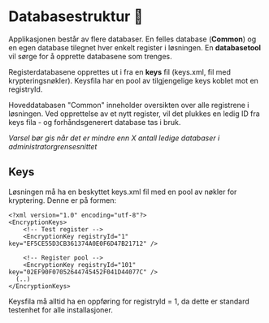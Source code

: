 # Databasestruktur :floppy_disk:

Applikasjonen består av flere databaser. En felles database (**Common**) og en egen database tilegnet hver enkelt register i løsningen. En **databasetool** vil sørge for å opprette databasene som trenges. 

Registerdatabasene opprettes ut i fra en **keys** fil (keys.xml, fil med krypteringsnøkler). Keysfila har en pool av tilgjengelige keys koblet mot en registryId. 

Hoveddatabasen "Common" inneholder oversikten over alle registrene i løsningen. Ved opprettelse av et nytt register, vil det plukkes en ledig ID fra keys fila - og forhåndsgenerert database tas i bruk.

*Varsel bør gis når det er mindre enn X antall ledige databaser i administratorgrensesnittet*

## Keys

Løsningen må ha en beskyttet keys.xml fil med en pool av nøkler for kryptering. Denne er på formen:

```
<?xml version="1.0" encoding="utf-8"?>
<EncryptionKeys>
	<!-- Test register -->
	<EncryptionKey registryId="1" key="EF5CE55D3CB361374A0E0F6D47B21712" />
	
	<!-- Register pool -->
	<EncryptionKey registryId="101" key="02EF90F07052644745452F041D44077C" />
  (..)
</EncryptionKeys>
```

Keysfila må alltid ha en oppføring for registryId = 1, da dette er standard testenhet for alle installasjoner.
